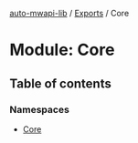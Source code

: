 [auto-mwapi-lib](../README.md) / [Exports](../modules.md) / Core

# Module: Core

## Table of contents

### Namespaces

- [Core](Core.Core.md)
